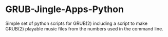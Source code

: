 # GRUB-Jingle-Apps-Python  

Simple set of python scripts for GRUB(2) including a script to make GRUB(2) playable music files from the numbers used in the command line.  
  
## 
